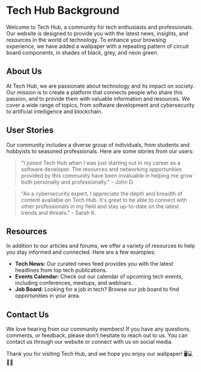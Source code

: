 <!--font:Creepster-->

# Tech Hub Background

Welcome to Tech Hub, a community for tech enthusiasts and professionals. Our website is designed to provide you with the latest news, insights, and resources in the world of technology. To enhance your browsing experience, we have added a wallpaper with a repeating pattern of circuit board components, in shades of black, grey, and neon green.

## About Us
At Tech Hub, we are passionate about technology and its impact on society. Our mission is to create a platform that connects people who share this passion, and to provide them with valuable information and resources. We cover a wide range of topics, from software development and cybersecurity to artificial intelligence and blockchain.

## User Stories
Our community includes a diverse group of individuals, from students and hobbyists to seasoned professionals. Here are some stories from our users:

> "I joined Tech Hub when I was just starting out in my career as a software developer. The resources and networking opportunities provided by this community have been invaluable in helping me grow both personally and professionally." - John D.

> "As a cybersecurity expert, I appreciate the depth and breadth of content available on Tech Hub. It's great to be able to connect with other professionals in my field and stay up-to-date on the latest trends and threats." - Sarah K.

## Resources
In addition to our articles and forums, we offer a variety of resources to help you stay informed and connected. Here are a few examples:

- **Tech News:** Our curated news feed provides you with the latest headlines from top tech publications.
- **Events Calendar:** Check out our calendar of upcoming tech events, including conferences, meetups, and webinars.
- **Job Board:** Looking for a job in tech? Browse our job board to find opportunities in your area.

## Contact Us
We love hearing from our community members! If you have any questions, comments, or feedback, please don't hesitate to reach out to us. You can contact us through our website or connect with us on social media.

Thank you for visiting Tech Hub, and we hope you enjoy our wallpaper! 🖥️💻👨‍💻

<!--

Write me content for website with wallpaper which alt text is:

"A wallpaper with a repeating pattern of circuit board components, in shades of black, grey, and neon green."

The name/title of the page should not be 1:1 copy of the alt text but rather a real content of the website which is using this wallpaper.

- Use markdown format 
- Start with heading
- Heading should be short and concise
- The content should look like a real website 
- The website should not be about the wallpaper, wallpaper is just a related background
- Heading should be contain work "wallpaper" or "background"
- Include real sections like references, contact, user stories, etc. use things relevant to the page purpose.
- Feel free to use structure like headings, bullets, numbering, blockquotes, paragraphs, horizontal lines, etc.
- You can use formatting like bold or _italic_
- You can include UTF-8 emojis
- Links should be only #hash anchors (and you can refer to the document itself)
- Do not include images


---


# Tech Hub Background

Welcome to Tech Hub, a community for tech enthusiasts and professionals. Our website is designed to provide you with the latest news, insights, and resources in the world of technology. To enhance your browsing experience, we have added a wallpaper with a repeating pattern of circuit board components, in shades of black, grey, and neon green.

## About Us
At Tech Hub, we are passionate about technology and its impact on society. Our mission is to create a platform that connects people who share this passion, and to provide them with valuable information and resources. We cover a wide range of topics, from software development and cybersecurity to artificial intelligence and blockchain.

## User Stories
Our community includes a diverse group of individuals, from students and hobbyists to seasoned professionals. Here are some stories from our users:

> "I joined Tech Hub when I was just starting out in my career as a software developer. The resources and networking opportunities provided by this community have been invaluable in helping me grow both personally and professionally." - John D.

> "As a cybersecurity expert, I appreciate the depth and breadth of content available on Tech Hub. It's great to be able to connect with other professionals in my field and stay up-to-date on the latest trends and threats." - Sarah K.

## Resources
In addition to our articles and forums, we offer a variety of resources to help you stay informed and connected. Here are a few examples:

- **Tech News:** Our curated news feed provides you with the latest headlines from top tech publications.
- **Events Calendar:** Check out our calendar of upcoming tech events, including conferences, meetups, and webinars.
- **Job Board:** Looking for a job in tech? Browse our job board to find opportunities in your area.

## Contact Us
We love hearing from our community members! If you have any questions, comments, or feedback, please don't hesitate to reach out to us. You can contact us through our website or connect with us on social media.

Thank you for visiting Tech Hub, and we hope you enjoy our wallpaper! 🖥️💻👨‍💻

-->
